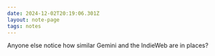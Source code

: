 ```yaml
---
date: 2024-12-02T20:19:06.301Z
layout: note-page
tags: notes
---
```

Anyone else notice how similar Gemini and the IndieWeb are in places?
